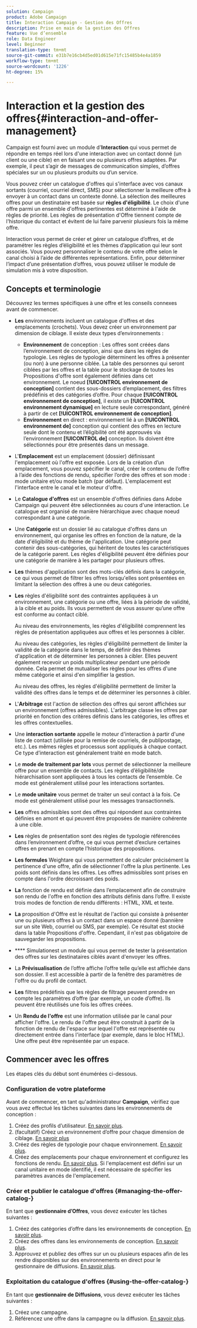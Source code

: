 ```yaml
---
solution: Campaign
product: Adobe Campaign
title: Interaction Campaign - Gestion des Offres
description: Prise en main de la gestion des Offres
feature: Vue d’ensemble
role: Data Engineer
level: Beginner
translation-type: tm+mt
source-git-commit: e31b7e16cb4d5ed01d615e71fc15485b4e4a1859
workflow-type: tm+mt
source-wordcount: '1226'
ht-degree: 15%

---
```


# Interaction et la gestion des offres{#interaction-and-offer-management}

Campaign est fourni avec un module d&#39;**Interaction** qui vous permet de répondre en temps réel lors d&#39;une interaction avec un contact donné (un client ou une cible) en en faisant une ou plusieurs offres adaptées. Par exemple, il peut s’agir de messages de communication simples, d’offres spéciales sur un ou plusieurs produits ou d’un service.

Vous pouvez créer un catalogue d&#39;offres qui s&#39;interface avec vos canaux sortants (courriel, courriel direct, SMS) pour sélectionner la meilleure offre à envoyer à un contact dans un contexte donné. La sélection des meilleures offres pour un destinataire est basée sur **règles d&#39;éligibilité**. Le choix d&#39;une offre parmi un ensemble d&#39;offres pertinentes est déterminé à l&#39;aide de règles de priorité. Les règles de présentation d&#39;Offre tiennent compte de l&#39;historique du contact et évitent de lui faire parvenir plusieurs fois la même offre.

Interaction vous permet de créer et gérer un catalogue d’offres, et de paramétrer les règles d’éligibilité et les thèmes d’application qui leur sont associés. Vous pouvez personnaliser le contenu de votre offre selon le canal choisi à l’aide de différentes représentations. Enfin, pour déterminer l’impact d’une présentation d’offres, vous pouvez utiliser le module de simulation mis à votre disposition.

## Concepts et terminologie

Découvrez les termes spécifiques à une offre et les conseils connexes avant de commencer.

* **Les** environnements incluent un catalogue d&#39;offres et des emplacements (crochets). Vous devez créer un environnement par dimension de ciblage.
Il existe deux types d’environnements :

   * **Environnement** de conception : Les offres sont créées dans l’environnement de conception, ainsi que dans les règles de typologie. Les règles de typologie déterminent les offres à présenter (ou non) à une personne ciblée. La table des personnes qui seront ciblées par les offres et la table pour le stockage de toutes les Propositions d&#39;offre sont également définies dans cet environnement. Le noeud **[!UICONTROL environnement de conception]** contient des sous-dossiers d’emplacement, des filtres prédéfinis et des catégories d’offre. Pour chaque **[!UICONTROL environnement de conception]**, il existe un **[!UICONTROL environnement dynamique]** en lecture seule correspondant, généré à partir de cet **[!UICONTROL environnement de conception]**.
   * **Environnement** en direct : environnement lié à un  **[!UICONTROL environnement de]** conception qui contient des offres en lecture seule dont le contenu et l’éligibilité ont été approuvés via l’environnement **[!UICONTROL de]** conception. Ils doivent être sélectionnés pour être présentés dans un message.

* L&#39;**Emplacement** est un emplacement (dossier) définissant l&#39;emplacement où l&#39;offre est exposée. Lors de la création d’un emplacement, vous pouvez spécifier le canal, créer le contenu de l’offre à l’aide des fonctions de rendu, spécifier l’ordre des offres et son mode : mode unitaire et/ou mode batch (par défaut). L&#39;emplacement est l&#39;interface entre le canal et le moteur d&#39;offre.
* Le **Catalogue d&#39;offres** est un ensemble d&#39;offres définies dans Adobe Campaign qui peuvent être sélectionnées au cours d&#39;une interaction. Le catalogue est organisé de manière hiérarchique avec chaque noeud correspondant à une catégorie.
* Une **Catégorie** est un dossier lié au catalogue d&#39;offres dans un environnement, qui organise les offres en fonction de la nature, de la date d&#39;éligibilité et du thème de l&#39;application. Une catégorie peut contenir des sous-catégories, qui héritent de toutes les caractéristiques de la catégorie parent. Les règles d&#39;éligibilité peuvent être définies pour une catégorie de manière à les partager pour plusieurs offres.
* **Les** thèmes d&#39;application sont des mots-clés définis dans la catégorie, ce qui vous permet de filtrer les offres lorsqu&#39;elles sont présentées en limitant la sélection des offres à une ou deux catégories.
* **Les** règles d&#39;éligibilité sont des contraintes appliquées à un environnement, une catégorie ou une offre, liées à la période de validité, à la cible et au poids. Ils vous permettent de vous assurer qu’une offre est conforme au contact ciblé.

   Au niveau des environnements, les règles d&#39;éligibilité comprennent les règles de présentation appliquées aux offres et les personnes à cibler.

   Au niveau des catégories, les règles d&#39;éligibilité permettent de limiter la validité de la catégorie dans le temps, de définir des thèmes d&#39;application et de déterminer les personnes à cibler. Elles peuvent également recevoir un poids multiplicateur pendant une période donnée. Cela permet de mutualiser les règles pour les offres d&#39;une même catégorie et ainsi d&#39;en simplifier la gestion.

   Au niveau des offres, les règles d&#39;éligibilité permettent de limiter la validité des offres dans le temps et de déterminer les personnes à cibler.

* L&#39;**Arbitrage** est l&#39;action de sélection des offres qui seront affichées sur un environnement (offres admissibles). L&#39;arbitrage classe les offres par priorité en fonction des critères définis dans les catégories, les offres et les offres contextuelles.
* Une **interaction sortante** appelle le moteur d&#39;interaction à partir d&#39;une liste de contact (utilisée pour la remise de courriels, de publipostage, etc.). Les mêmes règles et processus sont appliqués à chaque contact. Ce type d’interaction est généralement traité en mode batch.
* Le **mode de traitement par lots** vous permet de sélectionner la meilleure offre pour un ensemble de contacts. Les règles d’éligibilité/de hiérarchisation sont appliquées à tous les contacts de l’ensemble. Ce mode est généralement utilisé pour les interactions sortantes.
* Le **mode unitaire** vous permet de traiter un seul contact à la fois. Ce mode est généralement utilisé pour les messages transactionnels.
* **Les** offres admissibles sont des offres qui répondent aux contraintes définies en amont et qui peuvent être proposées de manière cohérente à une cible.
* **Les** règles de présentation sont des règles de typologie référencées dans l’environnement d’offre, ce qui vous permet d’exclure certaines offres en prenant en compte l’historique des propositions.
* **Les formules** Weightare qui vous permettent de calculer précisément la pertinence d&#39;une offre, afin de sélectionner l&#39;offre la plus pertinente. Les poids sont définis dans les offres. Les offres admissibles sont prises en compte dans l&#39;ordre décroissant des poids.
* **La** fonction de rendu est définie dans l’emplacement afin de construire son rendu de l&#39;offre en fonction des attributs définis dans l’offre. Il existe trois modes de fonction de rendu différents : HTML, XML et texte.
* **La** proposition d&#39;Offre est le résultat de l&#39;action qui consiste à présenter une ou plusieurs offres à un contact dans un espace donné (bannière sur un site Web, courriel ou SMS, par exemple). Ce résultat est stocké dans la table Propositions d&#39;offre. Cependant, il n&#39;est pas obligatoire de sauvegarder les propositions.
* **** Simulationest un module qui vous permet de tester la présentation des offres sur les destinataires ciblés avant d&#39;envoyer les offres.
* La **Prévisualisation** de l’offre affiche l’offre telle qu’elle est affichée dans son dossier. Il est accessible à partir de la fenêtre des paramètres de l&#39;offre ou du profil de contact.
* **Les** filtres prédéfinis que les règles de filtrage peuvent prendre en compte les paramètres d’offre (par exemple, un code d’offre). Ils peuvent être réutilisés une fois les offres créées.
* Un **Rendu de l&#39;offre** est une information utilisée par le canal pour afficher l&#39;offre. Le rendu de l&#39;offre peut être construit à partir de la fonction de rendu de l&#39;espace sur lequel l&#39;offre est représentée ou directement entrée dans l&#39;interface (par exemple, dans le bloc HTML). Une offre peut être représentée par un espace.

## Commencer avec les offres

Les étapes clés du début sont énumérées ci-dessous.

### Configuration de votre plateforme

Avant de commencer, en tant qu&#39;administrateur **Campaign**, vérifiez que vous avez effectué les tâches suivantes dans les environnements de conception :

1. Créez des profils d’utilisateur. [En savoir plus](interaction-operators.md).
1. (facultatif) Créez un environnement d’offre pour chaque dimension de ciblage. [En savoir plus](interaction-env.md)
1. Créez des règles de typologie pour chaque environnement. [En savoir plus](interaction-offers.md#offer-presentation).
1. Créez des emplacements pour chaque environnement et configurez les fonctions de rendu. [En savoir plus](interaction-offer-spaces.md).
Si l&#39;emplacement est défini sur un canal unitaire en mode identifié, il est nécessaire de spécifier les paramètres avancés de l&#39;emplacement.

### Créer et publier le catalogue d&#39;offres {#managing-the-offer-catalog-}

En tant que **gestionnaire d’Offres**, vous devez exécuter les tâches suivantes :

1. Créez des catégories d’offre dans les environnements de conception. [En savoir plus](interaction-offer-catalog.md#creating-offer-categories).
1. Créez des offres dans les environnements de conception. [En savoir plus](interaction-offer.md).
1. Approuvez et publiez des offres sur un ou plusieurs espaces afin de les rendre disponibles sur des environnements en direct pour le gestionnaire de diffusions. [En savoir plus](interaction-offer.md#approve-offers).

### Exploitation du catalogue d&#39;offres {#using-the-offer-catalog-}

En tant que **gestionnaire de Diffusions**, vous devez exécuter les tâches suivantes :

1. Créez une campagne.
1. Référencez une offre dans la campagne ou la diffusion. [En savoir plus](interaction-send-offers.md).

